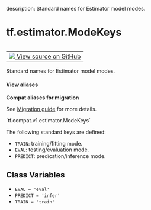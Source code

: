 description: Standard names for Estimator model modes.

<div itemscope itemtype="http://developers.google.com/ReferenceObject">
<meta itemprop="name" content="tf.estimator.ModeKeys" />
<meta itemprop="path" content="Stable" />
<meta itemprop="property" content="EVAL"/>
<meta itemprop="property" content="PREDICT"/>
<meta itemprop="property" content="TRAIN"/>
</div>

# tf.estimator.ModeKeys

<!-- Insert buttons and diff -->

<table class="tfo-notebook-buttons tfo-api nocontent" align="left">
<td>
  <a target="_blank" href="https://github.com/tensorflow/tensorflow/blob/r2.3/tensorflow/python/saved_model/model_utils/mode_keys.py#L41-L53">
    <img src="https://www.tensorflow.org/images/GitHub-Mark-32px.png" />
    View source on GitHub
  </a>
</td>
</table>



Standard names for Estimator model modes.

<section class="expandable">
  <h4 class="showalways">View aliases</h4>
  <p>
<b>Compat aliases for migration</b>
<p>See
<a href="https://www.tensorflow.org/guide/migrate">Migration guide</a> for
more details.</p>
<p>`tf.compat.v1.estimator.ModeKeys`</p>
</p>
</section>

<!-- Placeholder for "Used in" -->

The following standard keys are defined:

* `TRAIN`: training/fitting mode.
* `EVAL`: testing/evaluation mode.
* `PREDICT`: predication/inference mode.

## Class Variables

* `EVAL = 'eval'` <a id="EVAL"></a>
* `PREDICT = 'infer'` <a id="PREDICT"></a>
* `TRAIN = 'train'` <a id="TRAIN"></a>
